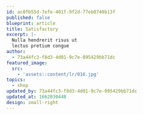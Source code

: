 ```yaml
---
id: ac0fb55d-7efe-401f-9f2d-77eb0740b13f
published: false
blueprint: article
title: Satisfactory
excerpt: |-
  Nulla hendrerit risus ut
  lectus pretium congue
author:
  - 73a44fc3-f8d3-4d01-9c7e-095429bb71dc
featured_image:
  src:
    - 'assets::content/lr/016.jpg'
topics:
  - shop
updated_by: 73a44fc3-f8d3-4d01-9c7e-095429bb71dc
updated_at: 1662030448
design: small-right
---
```

